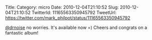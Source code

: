 Title: 
Category: micro
Date: 2010-12-04T21:10:52
Slug: 2010-12-04T21:10:52
TwitterId: 11165563350945792
TweetUrl: https://twitter.com/mark_philpot/status/11165563350945792

[@drnoise](https://twitter.com/drnoise) no worries. It's available now =)  Cheers and congrats on a fantastic album!